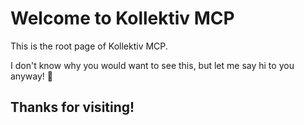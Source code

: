 # Welcome to Kollektiv MCP

This is the root page of Kollektiv MCP.

I don't know why you would want to see this, but let me say hi to you anyway! 👋

## Thanks for visiting!